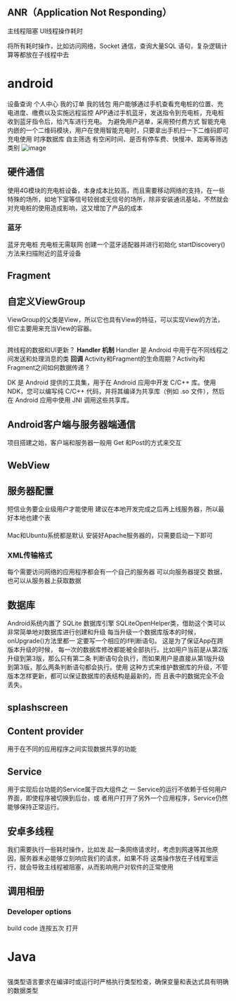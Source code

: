 ##  ANR（Application Not Responding）
主线程阻塞
UI线程操作耗时

将所有耗时操作，比如访问网络，Socket 通信，查询大量SQL 语句，复杂逻辑计算等都放在子线程中去

# android
设备查询 个人中心 我的订单 我的钱包
用户能够通过手机查看充电桩的位置、充电进度、缴费以及实施远程监控
APP通过手机蓝牙，发送指令到充电桩，充电桩收到蓝牙指令后，给汽车进行充电。
为避免用户逃单，采用预付费方式
智能充电  内嵌的一个二维码模块，用户在使用智能充电时，只要拿出手机扫一下二维码即可充电使用
时序数据库
自主筛选  有空闲时间、是否有停车费、快慢冲、距离等筛选类别
![image](https://github.com/zhang-mickey/android/assets/145342600/6e4939be-9862-49d2-994f-d3d274f4be0e)

## 硬件通信
使用4G模块的充电桩设备，本身成本比较高，而且需要移动网络的支持，在一些特殊的场所，如地下室等信号较弱或无信号的场所，除非安装通讯基站，不然就会对充电桩的使用造成影响，这又增加了产品的成本
### 蓝牙
蓝牙充电桩 充电桩无需联网
创建一个蓝牙适配器并进行初始化
startDiscovery()方法来扫描附近的蓝牙设备
## Fragment

## 自定义ViewGroup
ViewGroup的父类是View，所以它也具有View的特征，可以实现View的方法，但它主要用来充当View的容器。

## 
跨线程的数据和UI更新？
**Handler 机制**
Handler 是 Android 中用于在不同线程之间发送和处理消息的类
**回调**
Activity和Fragment的生命周期？Activity和Fragment之间如何数据传递？

DK 是 Android 提供的工具集，用于在 Android 应用中开发 C/C++ 库。使用 NDK，您可以编写纯 C/C++ 代码，并将其编译为共享库（例如 .so 文件），然后在 Android 应用中使用 JNI 调用这些共享库。
## Android客户端与服务器端通信
项目搭建之始，客户端和服务器一般用 Get 和Post的方式来交互

## WebView

## 服务器配置
短信业务要企业级用户才能使用
建议在本地开发完成之后再上线服务器，所以最好本地也建个表
#### 
Mac和Ubuntu系统都是默认 安装好Apache服务器的，只需要启动一下即可
### XML传输格式
每个需要访问网络的应用程序都会有一个自己的服务器 可以向服务器提交
数据，也可以从服务器上获取数据
## 数据库
Android系统内置了 SQLite 数据库引擎
SQLiteOpenHelper类，借助这个类可以非常简单地对数据库进行创建和升级
每当升级一个数据库版本的时候，onUpgrade()方法里都一 定要写一个相应的if判断语句。
这是为了保证App在跨版本升级的时候， 每一次的数据库修改都能被全部执行。比如用户当前是从第2版升级到第3版，那么只有第二条 判断语句会执行，而如果用户是直接从第1版升级到第3版，那么两条判断语句都会执行。使用 这种方式来维护数据库的升级，不管版本怎样更新，都可以保证数据库的表结构是最新的，而 且表中的数据完全不会丢失。
## splashscreen 

## Content provider
用于在不同的应用程序之间实现数据共享的功能
## Service
用于实现后台功能的Service属于四大组件之 一
Service的运行不依赖于任何用户界面，即使程序被切换到后台，或 者用户打开了另外一个应用程序，Service仍然能够保持正常运行。

## 安卓多线程
我们需要执行一些耗时操作，比如发 起一条网络请求时，考虑到网速等其他原因，服务器未必能够立刻响应我们的请求，如果不将 这类操作放在子线程里运行，就会导致主线程被阻塞，从而影响用户对软件的正常使用
## 调用相册

### Developer options 
build code 连按五次 打开


# Java
## 
强类型语言要求在编译时或运行时严格执行类型检查，确保变量和表达式具有明确的数据类型
